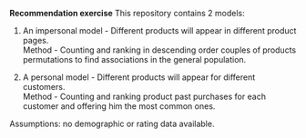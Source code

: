 **Recommendation exercise**
This repository contains 2 models:

1. An impersonal model - Different products will appear in different product pages.   
    Method - Counting and ranking in descending order couples of products permutations to find associations in the general population.
    
2. A personal model - Different products will appear for different customers.   
    Method - Counting and ranking product past purchases for each customer and offering him the most common ones.
    
Assumptions: no demographic or rating data available.
